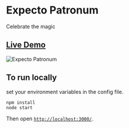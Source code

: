 # Expecto Patronum
Celebrate the magic

## [Live Demo](https://pottercharm.herokuapp.com/)
![Expecto Patronum](https://github.com/cnishaanntt/ExpectoPatronum/blob/master/expecto.gif)
## To run locally
set your environment variables in the config file.
```
npm install
node start
```

Then open [`http://localhost:3000/`](http://localhost:3000/).